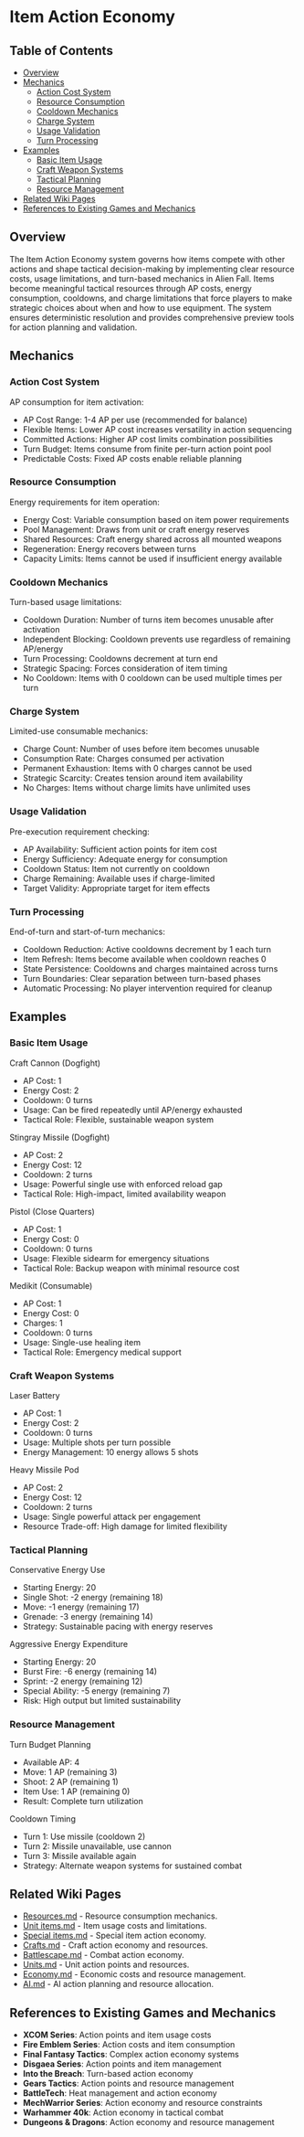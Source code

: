 # Item Action Economy

## Table of Contents
- [Overview](#overview)
- [Mechanics](#mechanics)
  - [Action Cost System](#action-cost-system)
  - [Resource Consumption](#resource-consumption)
  - [Cooldown Mechanics](#cooldown-mechanics)
  - [Charge System](#charge-system)
  - [Usage Validation](#usage-validation)
  - [Turn Processing](#turn-processing)
- [Examples](#examples)
  - [Basic Item Usage](#basic-item-usage)
  - [Craft Weapon Systems](#craft-weapon-systems)
  - [Tactical Planning](#tactical-planning)
  - [Resource Management](#resource-management)
- [Related Wiki Pages](#related-wiki-pages)
- [References to Existing Games and Mechanics](#references-to-existing-games-and-mechanics)

## Overview

The Item Action Economy system governs how items compete with other actions and shape tactical decision-making by implementing clear resource costs, usage limitations, and turn-based mechanics in Alien Fall. Items become meaningful tactical resources through AP costs, energy consumption, cooldowns, and charge limitations that force players to make strategic choices about when and how to use equipment. The system ensures deterministic resolution and provides comprehensive preview tools for action planning and validation.

## Mechanics

### Action Cost System

AP consumption for item activation:

- AP Cost Range: 1-4 AP per use (recommended for balance)
- Flexible Items: Lower AP cost increases versatility in action sequencing
- Committed Actions: Higher AP cost limits combination possibilities
- Turn Budget: Items consume from finite per-turn action point pool
- Predictable Costs: Fixed AP costs enable reliable planning

### Resource Consumption

Energy requirements for item operation:

- Energy Cost: Variable consumption based on item power requirements
- Pool Management: Draws from unit or craft energy reserves
- Shared Resources: Craft energy shared across all mounted weapons
- Regeneration: Energy recovers between turns
- Capacity Limits: Items cannot be used if insufficient energy available

### Cooldown Mechanics

Turn-based usage limitations:

- Cooldown Duration: Number of turns item becomes unusable after activation
- Independent Blocking: Cooldown prevents use regardless of remaining AP/energy
- Turn Processing: Cooldowns decrement at turn end
- Strategic Spacing: Forces consideration of item timing
- No Cooldown: Items with 0 cooldown can be used multiple times per turn

### Charge System

Limited-use consumable mechanics:

- Charge Count: Number of uses before item becomes unusable
- Consumption Rate: Charges consumed per activation
- Permanent Exhaustion: Items with 0 charges cannot be used
- Strategic Scarcity: Creates tension around item availability
- No Charges: Items without charge limits have unlimited uses

### Usage Validation

Pre-execution requirement checking:

- AP Availability: Sufficient action points for item cost
- Energy Sufficiency: Adequate energy for consumption
- Cooldown Status: Item not currently on cooldown
- Charge Remaining: Available uses if charge-limited
- Target Validity: Appropriate target for item effects

### Turn Processing

End-of-turn and start-of-turn mechanics:

- Cooldown Reduction: Active cooldowns decrement by 1 each turn
- Item Refresh: Items become available when cooldown reaches 0
- State Persistence: Cooldowns and charges maintained across turns
- Turn Boundaries: Clear separation between turn-based phases
- Automatic Processing: No player intervention required for cleanup

## Examples

### Basic Item Usage

Craft Cannon (Dogfight)
- AP Cost: 1
- Energy Cost: 2
- Cooldown: 0 turns
- Usage: Can be fired repeatedly until AP/energy exhausted
- Tactical Role: Flexible, sustainable weapon system

Stingray Missile (Dogfight)
- AP Cost: 2
- Energy Cost: 12
- Cooldown: 2 turns
- Usage: Powerful single use with enforced reload gap
- Tactical Role: High-impact, limited availability weapon

Pistol (Close Quarters)
- AP Cost: 1
- Energy Cost: 0
- Cooldown: 0 turns
- Usage: Flexible sidearm for emergency situations
- Tactical Role: Backup weapon with minimal resource cost

Medikit (Consumable)
- AP Cost: 1
- Energy Cost: 0
- Charges: 1
- Cooldown: 0 turns
- Usage: Single-use healing item
- Tactical Role: Emergency medical support

### Craft Weapon Systems

Laser Battery
- AP Cost: 1
- Energy Cost: 2
- Cooldown: 0 turns
- Usage: Multiple shots per turn possible
- Energy Management: 10 energy allows 5 shots

Heavy Missile Pod
- AP Cost: 2
- Energy Cost: 12
- Cooldown: 2 turns
- Usage: Single powerful attack per engagement
- Resource Trade-off: High damage for limited flexibility

### Tactical Planning

Conservative Energy Use
- Starting Energy: 20
- Single Shot: -2 energy (remaining 18)
- Move: -1 energy (remaining 17)
- Grenade: -3 energy (remaining 14)
- Strategy: Sustainable pacing with energy reserves

Aggressive Energy Expenditure
- Starting Energy: 20
- Burst Fire: -6 energy (remaining 14)
- Sprint: -2 energy (remaining 12)
- Special Ability: -5 energy (remaining 7)
- Risk: High output but limited sustainability

### Resource Management

Turn Budget Planning
- Available AP: 4
- Move: 1 AP (remaining 3)
- Shoot: 2 AP (remaining 1)
- Item Use: 1 AP (remaining 0)
- Result: Complete turn utilization

Cooldown Timing
- Turn 1: Use missile (cooldown 2)
- Turn 2: Missile unavailable, use cannon
- Turn 3: Missile available again
- Strategy: Alternate weapon systems for sustained combat

## Related Wiki Pages

- [Resources.md](../items/Resources.md) - Resource consumption mechanics.
- [Unit items.md](../items/Unit%20items.md) - Item usage costs and limitations.
- [Special items.md](../items/Special%20items.md) - Special item action economy.
- [Crafts.md](../crafts/Crafts.md) - Craft action economy and resources.
- [Battlescape.md](../battlescape/Battlescape.md) - Combat action economy.
- [Units.md](../units/Units.md) - Unit action points and resources.
- [Economy.md](../economy/Economy.md) - Economic costs and resource management.
- [AI.md](../ai/AI.md) - AI action planning and resource allocation.

## References to Existing Games and Mechanics

- **XCOM Series**: Action points and item usage costs
- **Fire Emblem Series**: Action costs and item consumption
- **Final Fantasy Tactics**: Complex action economy systems
- **Disgaea Series**: Action points and item management
- **Into the Breach**: Turn-based action economy
- **Gears Tactics**: Action points and resource management
- **BattleTech**: Heat management and action economy
- **MechWarrior Series**: Action economy and resource constraints
- **Warhammer 40k**: Action economy in tactical combat
- **Dungeons & Dragons**: Action economy and resource management

